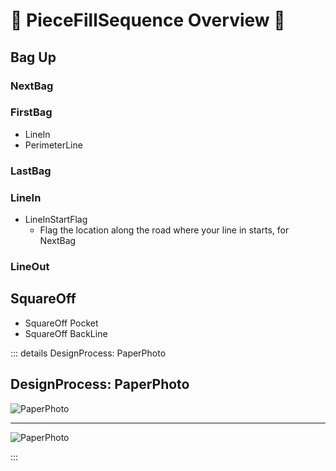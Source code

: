 # 👣 PieceFillSequence Overview 👣

## Bag Up

### NextBag

### FirstBag

- LineIn
- PerimeterLine



### LastBag

### LineIn

- LineInStartFlag
    - Flag the location along the road where your line in starts, for NextBag

### LineOut


## SquareOff 

- SquareOff Pocket
- SquareOff BackLine



::: details DesignProcess: PaperPhoto

## DesignProcess: PaperPhoto

![PaperPhoto](/Paper_BetaQuote.jpg)

---

![PaperPhoto](/Paper_BetaQuote2.jpg)

:::
